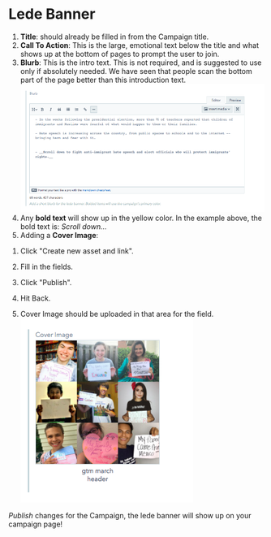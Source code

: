 # Lede Banner

1.  **Title**: should already be filled in from the Campaign title.
2.  **Call To Action**: This is the large, emotional text below the title and what shows up at the bottom of pages to prompt the user to join.
3.  **Blurb**: This is the intro text. This is not required, and is suggested to use only if absolutely needed. We have seen that people scan the bottom part of the page better than this introduction text.
    ![Blurb](../../.gitbook/assets/campaign-blurb-field.png)
4.  Any **bold text** will show up in the yellow color. In the example above, the bold text is: _Scroll down…_
5.  Adding a **Cover Image**:

1)  Click "Create new asset and link".

2)  Fill in the fields.

3)  Click "Publish".

4)  Hit Back.

5)  Cover Image should be uploaded in that area for the field.
    ![Header image](../../.gitbook/assets/cover-image-field.png)

_Publish_ changes for the Campaign, the lede banner will show up on your campaign page!
